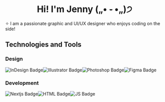 <h1 align="center">Hi! I'm Jenny („• ֊ •„)੭</h1> 

✧ I am a passionate graphic and UI/UX designer who enjoys coding on the side! 


<h2>Technologies and Tools</h2>
<h3>Design</h3>
<div style="display: flex;">
    <img src="https://img.shields.io/badge/InDesign-black?style=flat&logo=Adobe%20Indesign" alt="InDesign Badge">
    <img src="https://img.shields.io/badge/Illustrator-black?style=flat&logo=Adobe%20Illustrator" alt="Illustrator Badge">
    <img src="https://img.shields.io/badge/Photoshop-black?style=flat&logo=Adobe%20Photoshop" alt="Photoshop Badge">
    <img src="https://img.shields.io/badge/Figma-black?style=flat&logo=Figma" alt="Figma Badge">
</div>

<h3>Development</h3>
<div style="display: flex;">
    <img src="https://img.shields.io/badge/Nextjs-black?style=flat&logo=Nextdotjs" alt="Nextjs Badge">
    <img src="https://img.shields.io/badge/HTML-black?style=flat&logo=html5" alt="HTML Badge">
    <img src="https://img.shields.io/badge/Javascript-black?style=flat&logo=Javascript" alt="JS Badge">
</div>







<!--
**jjennbui/jjennbui** is a ✨ _special_ ✨ repository because its `README.md` (this file) appears on your GitHub profile.

Here are some ideas to get you started:

- 🔭 I’m currently working on ...
- 🌱 I’m currently learning ...
- 👯 I’m looking to collaborate on ...
- 🤔 I’m looking for help with ...
- 💬 Ask me about ...
- 📫 How to reach me: ...
- 😄 Pronouns: ...
- ⚡ Fun fact: ...
-->
